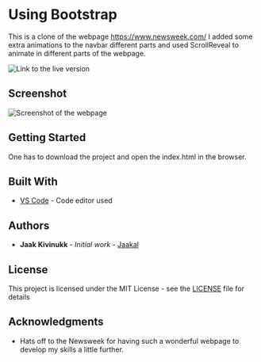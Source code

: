 # Using Bootstrap

This is a clone of the webpage https://www.newsweek.com/ I added some extra animations to the navbar different parts and used ScrollReveal to animate in different parts of the webpage. 

![Link to the live version](https://jaakal.github.io/jaakal.using-bootstrap/)

## Screenshot

![Screenshot of the webpage](https://github.com/Jaakal/using-bootstrap/blob/layout/screenshot.png)

## Getting Started

One has to download the project and open the index.html in the browser.

## Built With

* [VS Code](https://code.visualstudio.com/) - Code editor used

## Authors

* **Jaak Kivinukk** - *Initial work* - [Jaakal](https://github.com/Jaakal)

## License

This project is licensed under the MIT License - see the [LICENSE](https://github.com/Jaakal/using-bootstrap/blob/layout/LICENSE) file for details

## Acknowledgments

* Hats off to the Newsweek for having such a wonderful webpage to develop my skills a little further.
